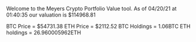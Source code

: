 Welcome to the Meyers Crypto Portfolio Value tool. 
As of 04/20/21 at 01:40:35 our valuation is $114968.81 

BTC Price = $54731.38
 ETH Price = $2112.52
BTC Holdings = 1.06BTC
 ETH holdings = 26.960005962ETH 

